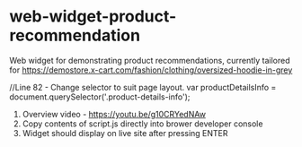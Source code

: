# web-widget-product-recommendation

Web widget for demonstrating product recommendations, currently tailored for https://demostore.x-cart.com/fashion/clothing/oversized-hoodie-in-grey

//Line 82 - Change selector to suit page layout.
var productDetailsInfo = document.querySelector('.product-details-info'); 

1. Overview video - https://youtu.be/g10CRYedNAw
2. Copy contents of script.js directly into brower developer console
3. Widget should display on live site after pressing ENTER
